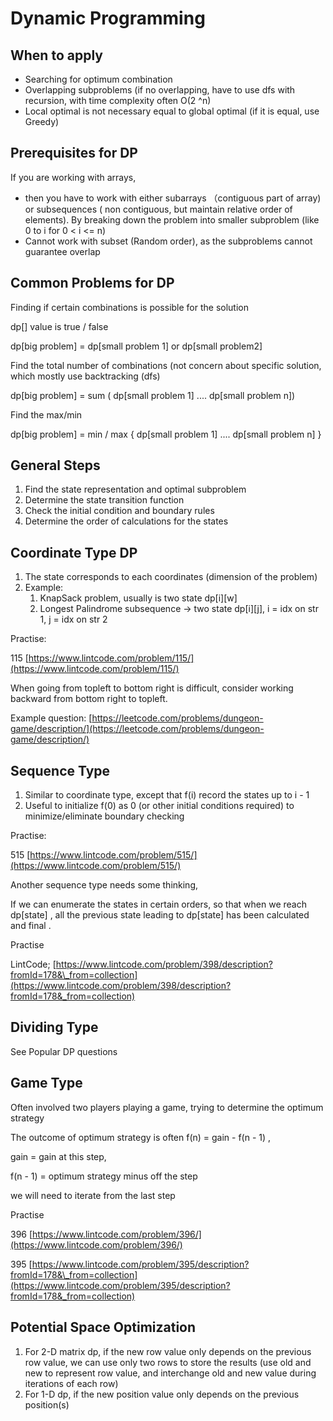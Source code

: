 # Dynamic Programming

## When to apply

* Searching for optimum combination
* Overlapping subproblems  (if no overlapping, have to use dfs with recursion, with time complexity often O(2 ^n)
* Local optimal is not necessary equal to global optimal (if it is equal, use Greedy)

## Prerequisites for DP

If you are working with arrays,&#x20;

* then you have to work with either subarrays （contiguous part of array) or subsequences ( non contiguous, but maintain relative order of elements). By breaking down the problem into smaller subproblem (like 0 to i for  0 < i <= n)
* Cannot work with subset (Random order), as the subproblems cannot guarantee overlap



## Common Problems for DP

Finding if certain combinations is possible for the solution

dp\[] value is true / false

dp\[big problem] = dp\[small problem 1] or dp\[small problem2]

Find the total number of combinations (not concern about specific solution, which mostly use backtracking (dfs)

dp\[big problem] = sum ( dp\[small problem 1] .... dp\[small problem n])

Find the max/min&#x20;

dp\[big problem] = min / max { dp\[small problem 1] .... dp\[small problem n] }

## General Steps

1. Find the state representation and optimal subproblem&#x20;
2. Determine the state transition function
3. Check the initial condition and boundary rules
4. Determine the order of calculations for the states

## Coordinate Type DP

1. The state corresponds to each coordinates (dimension of the problem)
2. Example:&#x20;
   1. KnapSack problem, usually is two state dp\[i]\[w]
   2. Longest Palindrome subsequence -> two state dp\[i]\[j], i = idx on str 1, j = idx on str 2

Practise:

115 [https://www.lintcode.com/problem/115/](https://www.lintcode.com/problem/115/)

When going from topleft to bottom right is difficult, consider working backward from bottom right to topleft.&#x20;

Example question: [https://leetcode.com/problems/dungeon-game/description/](https://leetcode.com/problems/dungeon-game/description/)

## Sequence Type

1. Similar to coordinate type, except that f(i) record the states up to i - 1
2. Useful to initialize f(0) as 0 (or other initial conditions required) to minimize/eliminate boundary checking&#x20;

Practise:

515 [https://www.lintcode.com/problem/515/](https://www.lintcode.com/problem/515/)

Another sequence type needs some thinking,&#x20;

If we can enumerate the states in certain orders, so that when we reach dp\[state] , all the previous state leading to dp\[state] has been calculated and final .

Practise&#x20;

LintCode; [https://www.lintcode.com/problem/398/description?fromId=178&\_from=collection](https://www.lintcode.com/problem/398/description?fromId=178&_from=collection)

## Dividing Type

See Popular DP questions





## Game Type

Often involved two players playing a game, trying to determine the optimum strategy

The outcome of optimum strategy is often  f(n) = gain - f(n - 1) ,&#x20;

gain = gain at this step,&#x20;

f(n - 1) = optimum strategy minus off the step&#x20;

we will need to iterate from the last step&#x20;

Practise

396 [https://www.lintcode.com/problem/396/](https://www.lintcode.com/problem/396/)

395 [https://www.lintcode.com/problem/395/description?fromId=178&\_from=collection](https://www.lintcode.com/problem/395/description?fromId=178&_from=collection)

## Potential Space Optimization

1. For 2-D matrix dp, if the new row value only depends on the previous row value, we can use only two rows to store the results (use old and new to represent row value, and interchange old and new value during iterations of each row)
2. For 1-D dp, if the new position value only depends on the previous position(s)
